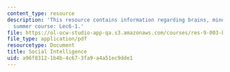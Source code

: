 ```yaml
---
content_type: resource
description: 'This resource contains information regarding brains, minds and machines
  summer course: Lec6-1.'
file: https://ol-ocw-studio-app-qa.s3.amazonaws.com/courses/res-9-003-brains-minds-and-machines-summer-course-summer-2015/a96f83121b4b4c673fa9a4a51ec9dde1_MITRES_9_003SUM15_lec6-1.pdf
file_type: application/pdf
resourcetype: Document
title: Social Intelligence
uid: a96f8312-1b4b-4c67-3fa9-a4a51ec9dde1
---
```

